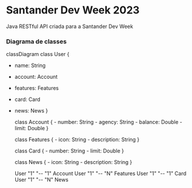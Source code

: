 # Santander Dev Week 2023

Java RESTful API criada para a Santander Dev Week

### Diagrama de classes

classDiagram
class User {
- name: String
- account: Account
- features: Features
- card: Card
- news: News
}

    class Account {
        - number: String
        - agency: String
        - balance: Double
        - limit: Double
    }

    class Features {
        - icon: String
        - description: String
    }

    class Card {
        - number: String
        - limit: Double
    }

    class News {
        - icon: String
        - description: String
    }

    User "1" "-- "1" Account
    User "1" "-- "N" Features
    User "1" "-- "1" Card
    User "1" "-- "N" News
